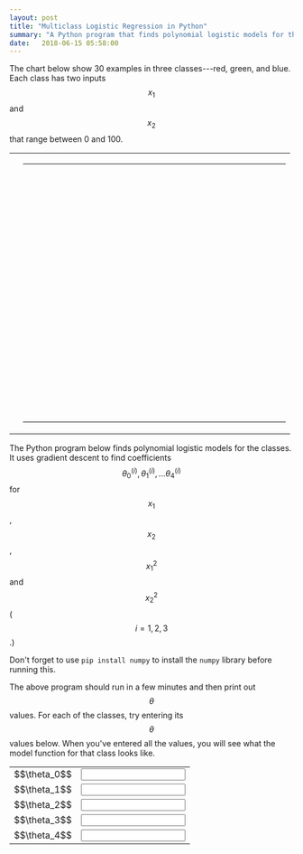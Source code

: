```yaml
---
layout: post
title: "Multiclass Logistic Regression in Python"
summary: "A Python program that finds polynomial logistic models for three classes. Interactive visualization of the results."
date:   2018-06-15 05:58:00
---
```


The chart below show 30 examples in three classes---red, green, and blue. Each
class has two inputs $$x_1$$ and $$x_2$$ that range between 0 and 100.

<table class="table">
  <tr>
    <td>
    </td>
    <td>
      <table>
        <tr>
          <td colspan="8">
            <svg width="450" height="450">
            </svg>
          </td>
        </tr>
      </table>
    </td>
  </tr>
</table>

The Python program below finds polynomial logistic models for the
classes. It uses gradient descent to find coefficients $$\theta_0^{(i)}, \theta_1^{(i)}, ...
\theta_4^{(i)}$$ for $$x_1$$, $$x_2$$, $$x_1^2$$ and $$x_2^2$$ ($$i = {1, 2, 3}$$.)

Don't forget to use `pip install numpy` to install the `numpy` library before
running this.

<script src="https://gist.github.com/mspandit/b98e67057aed89e16ba6e472b28e73fc.js"></script>

<script src="https://d3js.org/d3.v5.min.js"></script>

<script type="text/javascript">
  var trainingExamples = [
    { x1: 6,  x2: 48, y: "red" },
    { x1: 8,  x2: 11, y: "red" },
    { x1: 15, x2:  1, y: "red" },
    { x1: 16, x2: 19, y: "red" },
    { x1: 22, x2: 40, y: "red" },
    { x1: 25, x2: 33, y: "red" },
    { x1: 30, x2: 49, y: "red" },
    { x1: 31, x2: 44, y: "red" },
    { x1: 32, x2: 29, y: "red" },
    { x1: 38, x2:  2, y: "red" },
  
    { x1: 53, x2: 63, y: "green" },
    { x1: 50, x2: 55, y: "green" },
    { x1: 90, x2: 70, y: "green" },
    { x1: 69, x2: 59, y: "green" },
    { x1: 76, x2: 28, y: "green" },
    { x1: 86, x2: 33, y: "green" },
    { x1: 51, x2: 55, y: "green" },
    { x1: 88, x2: 57, y: "green" },
    { x1: 85, x2: 54, y: "green" },
    { x1: 60, x2: 62, y: "green" },
    
    { x1: 14, x2: 66, y: "blue" },
    { x1: 13, x2: 76, y: "blue" },
    { x1: 40, x2: 82, y: "blue" },
    { x1: 10, x2: 98, y: "blue" },
    { x1:  6, x2: 51, y: "blue" },
    { x1: 47, x2: 62, y: "blue" },
    { x1: 40, x2: 85, y: "blue" },
    { x1: 11, x2: 59, y: "blue" },
    { x1: 26, x2: 95, y: "blue" },
    { x1: 20, x2: 88, y: "blue" }
  ];
  var scaleX = d3.scaleLinear().domain([0, 100]).range([30, 440]);
  var scaleY = d3.scaleLinear().domain([0, 100]).range([430, 30]);
  d3.select('svg')
    .append('g')
    .attr("transform", "translate(0, 430)").call(d3.axisBottom(scaleX));
  d3.select('svg')
    .append('g')
    .attr("transform", "translate(30, 0)").call(d3.axisLeft(scaleY));

  e = d3.select("svg").selectAll("circle").data(trainingExamples).enter();
  e.append("circle").attr("cx", function (d) { return scaleX(d.x1); })
    .attr("cy", function (d) { return scaleY(d.x2); }).attr("r", 3).attr("fill", function(d) { return d.y; })

</script>

The above program should run in a few minutes and then print out $$\theta$$
values. For each of the classes, try entering its $$\theta$$ values below.
When you've entered all the values, you will see what the model function for
that class looks like.

<table class="table">
  <tr>
    <td>       $$\theta_0$$</td>
    <td><input class="theta" type="text"></td>
  </tr>
  <tr>
    <td>       $$\theta_1$$</td>
    <td><input class="theta" type="text"></td>
  </tr>
  <tr>
    <td>       $$\theta_2$$</td>
    <td><input class="theta" type="text"></td>
  </tr>
  <tr>
    <td>       $$\theta_3$$</td>
    <td><input class="theta" type="text"></td>
  </tr>
  <tr>
    <td>       $$\theta_4$$</td>
    <td><input class="theta" type="text"></td>
  </tr>
</table>

<div id="visualization"></div>
<script src="https://cdnjs.cloudflare.com/ajax/libs/vis/4.21.0/vis.min.js"></script>
<script type="text/javascript"> 
  function hypothesis(x1, x2, theta) {
    // theta0 = -0.0339824
    // theta1 = -0.46006946
    // theta2 = -0.60103255
    // theta3 = 0.00861311
    // theta4 = 0.01318356
    // theta0 = 0.03945381
    // theta1 = 0.68190881
    // theta2 = -0.06012416
    // theta3 = -0.01624137
    // theta4 = 0.0024493
    // theta0 = 0.08484925
    // theta1 = -0.01588343
    // theta2 = 1.08799297
    // theta3 = 0.00785224
    // theta4 = -0.02224609
    // theta0 = 6.58133611
    // theta1 = 42.51570137
    // theta2 = 81.94398186
    // theta3 = 40.84385334
    // theta4 = 11.41999937
    // theta0 = -7.58512432
    // theta1 = -74.18983596
    // theta2 = 23.66184066
    // theta3 = 3.86704683
    // theta4 = 22.54634334
    // theta0 = 6.58
    // theta1 = 42.52
    // theta2 = 81.94
    // theta3 = 40.84
    // theta4 = 11.42
    x1 = (x1 - 50.0) / 50.0
    x2 = (x2 - 50.0) / 50.0
    return 1.0 / (1 + Math.E ** (theta[0] + theta[1] * x1 + theta[2] * x2 + theta[3] * x1 * x1 + theta[4] * x2 * x2));
  }

  function getData(theta) {
    // Create and populate a data table.
    var data = new vis.DataSet();
    var counter = 0;
    var steps = 50;  // number of datapoints will be steps*steps
    var axisMax = 314;
    var xMin = 0.0
    var xMax = 100.0
    var xStep = (xMax - xMin) / steps;
    var yMin = 0.0
    var yMax = 100.0
    var yStep = (yMax - yMin) / steps;
    for (var x = xMin; x < xMax; x += xStep) {
        for (var y = yMin; y < yMax; y += yStep) {
            var value = hypothesis(x, y, theta);
            if (!isNaN(value)) {
              data.add({
                id: counter++,
                x: x,
                y: y,
                z: value,
                style: ((x == 2.5 && y == 30) ? 0 : value)
              });
            }
        }
    }
    return data;
  }

  // specify options
  var options = {
    width:  '500px',
    height: '552px',
    style: 'dot-color',
    showPerspective: true,
    showGrid: true,
    showShadow: false,
    keepAspectRatio: false,
    verticalRatio: 0.5,
    xLabel: "theta1",
    yLabel: "theta0",
    zLabel: "J",
    tooltip: true,
    showLegend: false
  };

  // Instantiate our graph object.
  var container = document.getElementById('visualization');
  $(".theta").on("change", function () {
    theta = $.map($(".theta"), function (field) { 
      return parseFloat(field.value); 
    });
    console.log(theta);
    if (theta.every(function (value) { return !isNaN(value); })) {
      var graph3d = new vis.Graph3d(container, getData(theta), options);
    }
  });
</script>